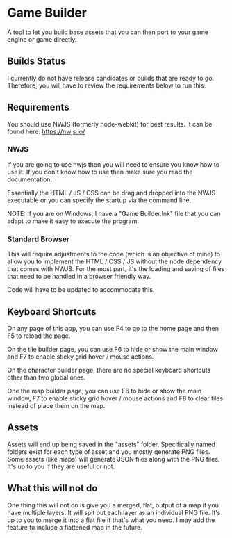 # Game Builder
A tool to let you build base assets that you can then port to your game engine or game directly.

## Builds Status
I currently do not have release candidates or builds that are ready to go. Therefore, you will have to review the requirements below to run this.

## Requirements

You should use NWJS (formerly node-webkit) for best results. It can be found here: https://nwjs.io/

### NWJS
If you are going to use nwjs then you will need to ensure you know how to use it. If you don't know how to use then make sure you read the documentation.

Essentially the HTML / JS / CSS can be drag and dropped into the NWJS executable or you can specify the startup via the command line.

NOTE: If you are on Windows, I have a "Game Builder.lnk" file that you can adapt to make it easy to execute the program.

### Standard Browser
This will require adjustments to the code (which is an objective of mine) to allow you to implement the HTML / CSS / JS without the node dependency that comes with NWJS. For the most part, it's the loading and saving of files that need to be handled in a browser friendly way.

Code will have to be updated to accommodate this.

## Keyboard Shortcuts
On any page of this app, you can use F4 to go to the home page and then F5 to reload the page.

On the tile builder page, you can use F6 to hide or show the main window and F7 to enable sticky grid hover / mouse actions.

On the character builder page, there are no special keyboard shortcuts other than two global ones.

One the map builder page, you can use F6 to hide or show the main window, F7 to enable sticky grid hover / mouse actions and F8 to clear tiles instead of place them on the map.

## Assets

Assets will end up being saved in the "assets" folder. Specifically named folders exist for each type of asset and you mostly generate PNG files. Some assets (like maps) will generate JSON files along with the PNG files. It's up to you if they are useful or not.

## What this will not do

One thing this will not do is give you a merged, flat, output of a map if you have multiple layers. It will spit out each layer as an individual PNG file. It's up to you to merge it into a flat file if that's what you need. I may add the feature to include a flattened map in the future.
